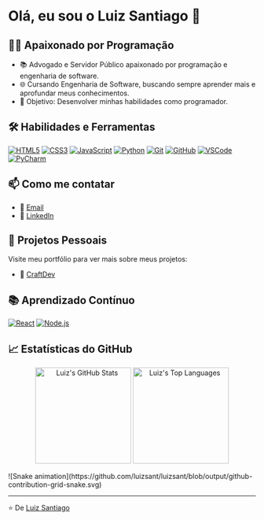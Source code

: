 # Olá, eu sou o Luiz Santiago 👋

## 👨‍💻 Apaixonado por Programação

- 📚 Advogado e Servidor Público apaixonado por programação e engenharia de software.
- 🌐 Cursando Engenharia de Software, buscando sempre aprender mais e aprofundar meus conhecimentos.
- 🎯 Objetivo: Desenvolver minhas habilidades como programador.

## 🛠️ Habilidades e Ferramentas

<p>
  <a href="#"><img alt="HTML5" src="https://img.shields.io/badge/-HTML5-E34F26?style=for-the-badge&logo=html5&logoColor=white" /></a>
  <a href="#"><img alt="CSS3" src="https://img.shields.io/badge/-CSS3-1572B6?style=for-the-badge&logo=css3" /></a>
  <a href="#"><img alt="JavaScript" src="https://img.shields.io/badge/-JavaScript-F7DF1E?style=for-the-badge&logo=javascript&logoColor=black" /></a>
  <a href="#"><img alt="Python" src="https://img.shields.io/badge/-Python-3776AB?style=for-the-badge&logo=python&logoColor=white" /></a>
  <a href="#"><img alt="Git" src="https://img.shields.io/badge/-Git-F05032?style=for-the-badge&logo=git&logoColor=white" /></a>
  <a href="#"><img alt="GitHub" src="https://img.shields.io/badge/-GitHub-181717?style=for-the-badge&logo=github" /></a>
  <a href="#"><img alt="VSCode" src="https://img.shields.io/badge/-VSCode-007ACC?style=for-the-badge&logo=visualstudiocode&logoColor=white" /></a>
  <a href="#"><img alt="PyCharm" src="https://img.shields.io/badge/-PyCharm-1BD88B?style=for-the-badge&logo=pycharm&logoColor=white" /></a>
</p>

## 📫 Como me contatar

- 📧 [Email](mailto:seuemail@example.com)
- 🔗 [LinkedIn](https://www.linkedin.com/in/seuperfil)

## 🌟 Projetos Pessoais

Visite meu portfólio para ver mais sobre meus projetos:
- 🔗 [CraftDev](https://www.craftdev.com.br/)

## 📚 Aprendizado Contínuo

<p>
  <a href="#"><img alt="React" src="https://img.shields.io/badge/-React-61DAFB?style=for-the-badge&logo=react&logoColor=black" /></a>
  <a href="#"><img alt="Node.js" src="https://img.shields.io/badge/-Node.js-339933?style=for-the-badge&logo=nodedotjs&logoColor=white" /></a>
</p>

## 📈 Estatísticas do GitHub

<p align="center">
  <a href="#"><img alt="Luiz's GitHub Stats" src="https://github-readme-stats.vercel.app/api?username=luizsant&show_icons=true&theme=dark" height="195px" /></a>
  <a href="#"><img alt="Luiz's Top Languages" src="https://github-readme-stats.vercel.app/api/top-langs/?username=luizsant&theme=dark&layout=compact" height="195px" /></a>
</p>
![Snake animation](https://github.com/luizsant/luizsant/blob/output/github-contribution-grid-snake.svg)

---

⭐️ De [Luiz Santiago](https://github.com/luizsant)
